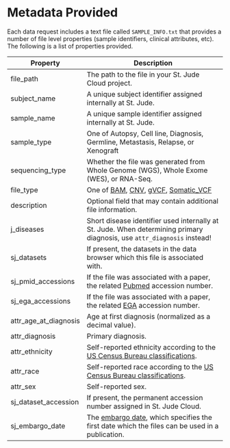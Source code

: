 # Metadata Provided

Each data request includes a text file called `SAMPLE_INFO.txt` that provides a number of file level properties (sample identifiers, clinical attributes, etc). The following is a list of properties provided.

| Property              | Description                                                                                                                                                                                                           |
| --------------------- | --------------------------------------------------------------------------------------------------------------------------------------------------------------------------------------------------------------------- |
| file_path             | The path to the file in your St. Jude Cloud project.                                                                                                                                                                  |
| subject_name          | A unique subject identifier assigned internally at St. Jude.                                                                                                                                                          |
| sample_name           | A unique sample identifier assigned internally at St. Jude.                                                                                                                                                           |
| sample_type           | One of Autopsy, Cell line, Diagnosis, Germline, Metastasis, Relapse, or Xenograft                                                                                                                                     |
| sequencing_type       | Whether the file was generated from Whole Genome (WGS), Whole Exome (WES), or RNA-Seq.                                                                                                                                |
| file_type             | One of [BAM](../../guides/data/types-of-data#bam-files), [CNV](../../guides/data/types-of-data#cnv-files), [gVCF](../../guides/data/types-of-data#gvcf-files), [Somatic_VCF](../data/types-of-data#somatic-vcf-files) |
| description           | Optional field that may contain additional file information.                                                                                                                                                          |
| j_diseases            | Short disease identifier used internally at St. Jude. When determining primary diagnosis, use `attr_diagnosis` instead!                                                                                               |
| sj_datasets           | If present, the datasets in the data browser which this file is associated with.                                                                                                                                      |
| sj_pmid_accessions    | If the file was associated with a paper, the related [Pubmed][pubmed] accession number.                                                                                                                               |
| sj_ega_accessions     | If the file was associated with a paper, the related [EGA][ega] accession number.                                                                                                                                     |
| attr_age_at_diagnosis | Age at first diagnosis (normalized as a decimal value).                                                                                                                                                               |
| attr_diagnosis        | Primary diagnosis.                                                                                                                                                                                                    |
| attr_ethnicity        | Self-reported ethnicity according to the [US Census Bureau classifications][censusburea].                                                                                                                             |
| attr_race             | Self-reported race according to the [US Census Bureau classifications][censusburea].                                                                                                                                  |
| attr_sex              | Self-reported sex.                                                                                                                                                                                                    |
| sj_dataset_accession  | If present, the permanent accession number assigned in St. Jude Cloud.                                                                                                                                                |
| sj_embargo_date       | The [embargo date](../../guides/data/data-overview#embargo-dates), which specifies the first date which the files can be used in a publication.                                                                       |

[pubmed]: https://www.ncbi.nlm.nih.gov/pubmed/
[ega]: https://www.ebi.ac.uk/ega/home
[censusburea]: https://www.census.gov/mso/www/training/pdf/race-ethnicity-onepager.pdf
